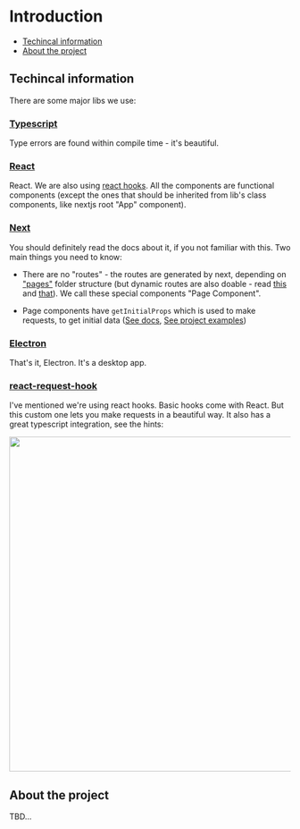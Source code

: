 # Introduction

* [Techincal information](#techincal-information)
* [About the project](#about-the-project)

## Techincal information

There are some major libs we use:

### [Typescript](https://www.typescriptlang.org/)

Type errors are found within compile time - it's beautiful.

### [React](https://reactjs.org/)

React. We are also using [react hooks](https://reactjs.org/docs/hooks-reference.html). All the components are functional components (except the ones that should be inherited from lib's class components, like nextjs root "App" component).

### [Next](https://nextjs.org/)

You should definitely read the docs about it, if you not familiar with this. Two main things you need to know:

* There are no "routes" - the routes are generated by next, depending on ["pages"](https://github.com/prometheonsystems/bedrock-client2/tree/master/src/pages) folder structure (but dynamic routes are also doable - read [this](https://nextjs.org/learn/basics/create-dynamic-pages) and [that](https://nextjs.org/learn/basics/clean-urls-with-route-masking)). We call these special components "Page Component".

* Page components have `getInitialProps` which is used to make requests, to get initial data ([See docs](https://nextjs.org/learn/basics/fetching-data-for-pages), [See project examples](https://github.com/prometheonsystems/bedrock-client2/search?q=getInitialProps))

### [Electron](https://electronjs.org/)

That's it, Electron. It's a desktop app.

### [react-request-hook](https://github.com/schettino/react-request-hook)

I've mentioned we're using react hooks. Basic hooks come with React. But this custom one lets you make requests in a beautiful way. It also has a great typescript integration, see the hints:

<p align="center">
  <img align="center" src="https://raw.githubusercontent.com/schettino/react-request-hook/master/other/type-hint.png" width="599">
</p>

## About the project

TBD...
